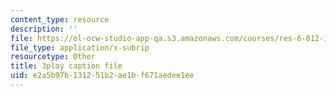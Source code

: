 ```yaml
---
content_type: resource
description: ''
file: https://ol-ocw-studio-app-qa.s3.amazonaws.com/courses/res-6-012-introduction-to-probability-spring-2018/e2a5b97b131251b2ae1bf671aedee1ee_yvHu34mEXzk.vtt
file_type: application/x-subrip
resourcetype: Other
title: 3play caption file
uid: e2a5b97b-1312-51b2-ae1b-f671aedee1ee
---
```

